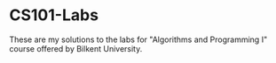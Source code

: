 # CS101-Labs
These are my solutions to the labs for "Algorithms and Programming I" course offered by Bilkent University.
